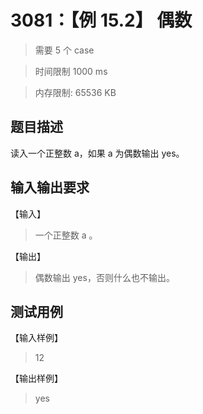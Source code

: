 # 3081：【例 15.2】 偶数

> 需要 5 个 case

> 时间限制 1000 ms

> 内存限制: 65536 KB

## 题目描述

读入一个正整数 a，如果 a 为偶数输出 yes。

## 输入输出要求

【输入】

> 一个正整数 a 。

【输出】

> 偶数输出 yes，否则什么也不输出。

## 测试用例

【输入样例】

> 12

【输出样例】

> yes
